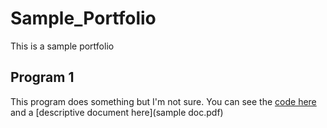 # Sample_Portfolio
This is a sample portfolio

## Program 1

This program does something but I'm not sure. You can see the [code here](program1.py) and a [descriptive document here](sample doc.pdf)
